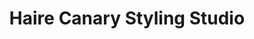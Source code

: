 ---
title: "Haire Canary Styling Studio"
url: /bowling-green/haire-canary-styling-studio/
shop: beauty
---